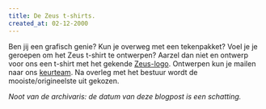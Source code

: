 ```yaml
---
title: De Zeus t-shirts.
created_at: 02-12-2000
---
```


Ben jij een grafisch genie? Kun je overweg met een tekenpakket? Voel je je geroepen om het Zeus t-shirt te ontwerpen? Aarzel dan niet en ontwerp voor ons een t-shirt met het gekende [Zeus-logo](http://www.zeus.rug.ac.be/logos/logozeus.jpg). Ontwerpen kun je mailen naar ons [keurteam](mailto:tshirts@zeus.rug.ac.be). Na overleg met het bestuur wordt de mooiste/origineelste uit gekozen.


_Noot van de archivaris: de datum van deze blogpost is een schatting._